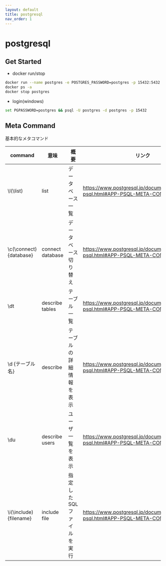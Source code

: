 ```yaml
---
layout: default
title: postgresql
nav_order: 1
---
```


# postgresql

## Get Started

- docker run/stop

```sh
docker run --name postgres -e POSTGRES_PASSWORD=postgres -p 15432:5432 -d postgres
docker ps -a
docker stop postgres
```

- login(windows)

```sh
set PGPASSWORD=postgres && psql -U postgres -d postgres -p 15432
```

## Meta Command

基本的なメタコマンド

| command | 意味 | 概要 | リンク |
| -- | -- | -- | -- |
| \l(\list) | list | データベース一覧 | <https://www.postgresql.jp/document/16/html/app-psql.html#APP-PSQL-META-COMMAND-LIST> |
| \c(\connect) {database} | connect database | データベース切り替え | <https://www.postgresql.jp/document/16/html/app-psql.html#APP-PSQL-META-COMMAND-C-LC> |
| \dt | describe tables | テーブル一覧 | <https://www.postgresql.jp/document/16/html/app-psql.html#APP-PSQL-META-COMMAND-D> |
| \d {テーブル名} | describe | テーブルの詳細情報を表示 | <https://www.postgresql.jp/document/16/html/app-psql.html#APP-PSQL-META-COMMAND-D> |
| \du | describe users | ユーザ一覧を表示 | <https://www.postgresql.jp/document/16/html/app-psql.html#APP-PSQL-META-COMMAND-DU> |
| \i(\include) {filename} | include file | 指定したSQLファイルを実行 | <https://www.postgresql.jp/document/16/html/app-psql.html#APP-PSQL-META-COMMAND-C-LC> |
